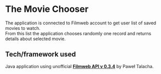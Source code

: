 # The Movie Chooser
The application is connected to Filmweb account to get user list of saved movies to watch.</br> 
From this list the application chooses randomly one record and returns details about selected movie.
## Tech/framework used
Java application using unofficial [**Filmweb API v 0.3.4**](https://bitbucket.org/varabi/filmweb-api/src/master/) by Paweł Talacha.
